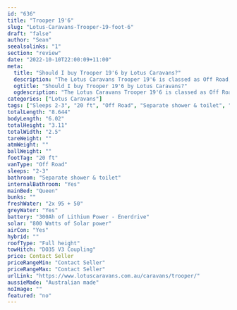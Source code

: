 ```yaml
---
id: "636"
title: "Trooper 19'6"
slug: "Lotus-Caravans-Trooper-19-foot-6"
draft: "false"
author: "Sean"
seealsolinks: "1"
section: "review"
date: "2022-10-10T22:00:09+11:00"
meta:
  title: "Should I buy Trooper 19'6 by Lotus Caravans?"
  description: "The Lotus Caravans Trooper 19'6 is classed as Off Road, and sleeps 2-3 people. It is Australian made and comes in at 20 ft. It generally has Separate shower & toilet."
  ogtitle: "Should I buy Trooper 19'6 by Lotus Caravans?"
  ogdescription: "The Lotus Caravans Trooper 19'6 is classed as Off Road, and sleeps 2-3 people. It is Australian made and comes in at 20 ft. It generally has Separate shower & toilet."
categories: ["Lotus Caravans"]
tags: ["Sleeps 2-3", "20 ft", "Off Road", "Separate shower & toilet", "Full height", "Price Unknown", "Australian made"]
totalLength: "8.644"
bodyLength: "6.02"
totalHeight: "3.11"
totalWidth: "2.5"
tareWeight: ""
atmWeight: ""
ballWeight: ""
footTag: "20 ft"
vanType: "Off Road"
sleeps: "2-3"
bathroom: "Separate shower & toilet"
internalBathroom: "Yes"
mainBed: "Queen"
bunks: ""
freshWater: "2x 95 + 50"
greyWater: "Yes"
battery: "300Ah of Lithium Power - Enerdrive"
solar: "800 Watts of Solar power"
airCon: "Yes"
hybrid: ""
roofType: "Full height"
towHitch: "DO35 V3 Coupling"
price: Contact Seller
priceRangeMin: "Contact Seller"
priceRangeMax: "Contact Seller"
urlLink: "https://www.lotuscaravans.com.au/caravans/trooper/"
aussieMade: "Australian made"
noImage: ""
featured: "no"
---
```

